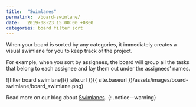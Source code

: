 ```yaml
---
title:  "Swimlanes"
permalink:  /board-swimlane/
date:   2019-08-23 15:00:00 +0800
categories: board filter sort
---
```

When your board is sorted by any categories, it immediately creates a visual swimlane for you to keep track of the project. 

For example, when you sort by assignees, the board will group all the tasks that belong to each assignee and lay them out under the assignees’ names. 

![filter board swimlane]({{ site.url }}{{ site.baseurl }}/assets/images/board-swimlane/board_swimlane.png)


Read more on our blog about [Swimlanes](https://quire.io/blog/p/Kanban-board-swimlane.html). 
{: .notice--warning}